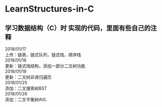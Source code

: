 # LearnStructures-in-C

## 学习数据结构（C）时 实现的代码，里面有些自己的注释

2018/01/17<br>
上传：链表，链式队列，链式栈，顺序栈<br>
2018/01/18<br>
更新：链式栈结构，添加一部分二叉树功能<br>
2018/01/19<br>
更新：二叉树非递归遍历<br>
2018/01/25<br>
添加：二叉搜索树BST<br>
2018/01/26<br>
添加：二叉平衡树AVL<br>

